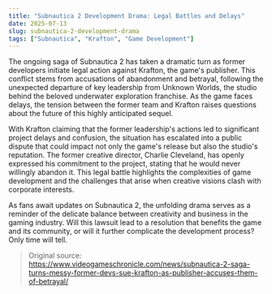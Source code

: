 ```yaml
---
title: "Subnautica 2 Development Drama: Legal Battles and Delays"
date: 2025-07-13
slug: subnautica-2-development-drama
tags: ["Subnautica", "Krafton", "Game Development"]
---
```


The ongoing saga of Subnautica 2 has taken a dramatic turn as former developers initiate legal action against Krafton, the game's publisher. This conflict stems from accusations of abandonment and betrayal, following the unexpected departure of key leadership from Unknown Worlds, the studio behind the beloved underwater exploration franchise. As the game faces delays, the tension between the former team and Krafton raises questions about the future of this highly anticipated sequel.

With Krafton claiming that the former leadership's actions led to significant project delays and confusion, the situation has escalated into a public dispute that could impact not only the game's release but also the studio's reputation. The former creative director, Charlie Cleveland, has openly expressed his commitment to the project, stating that he would never willingly abandon it. This legal battle highlights the complexities of game development and the challenges that arise when creative visions clash with corporate interests.

As fans await updates on Subnautica 2, the unfolding drama serves as a reminder of the delicate balance between creativity and business in the gaming industry. Will this lawsuit lead to a resolution that benefits the game and its community, or will it further complicate the development process? Only time will tell.
> Original source: https://www.videogameschronicle.com/news/subnautica-2-saga-turns-messy-former-devs-sue-krafton-as-publisher-accuses-them-of-betrayal/